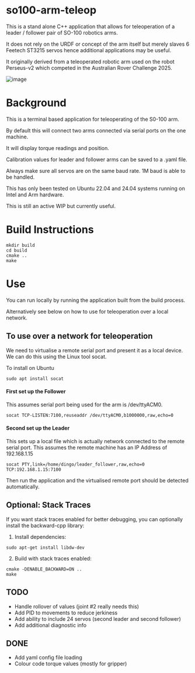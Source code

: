 # so100-arm-teleop

This is a stand alone C++ application that allows for teleoperation of a 
leader / follower pair of SO-100 robotics arms. 

It does not rely on the URDF or concept of the arm itself but merely 
slaves 6 Feetech ST3215 servos hence additional applications may be useful.

It originally derived from a teleoperated robotic arm used on the robot
Perseus-v2 which competed in the Australian Rover Challenge 2025. 

![image](https://github.com/user-attachments/assets/7ac55ace-b064-4ba5-8872-921c4776c9af)

# Background

This is a terminal based application for teleoperating of the S0-100 arm.

By default this will connect two arms connected via serial ports on the one machine.

It will display torque readings and position.

Calibration values for leader and follower arms can be saved to a .yaml file.

Always make sure all servos are on the same baud rate. 1M baud is able to be handled.

This has only been tested on Ubuntu 22.04 and 24.04 systems running on Intel and Arm hardware.

This is still an active WIP but currently useful.

# Build Instructions

```
mkdir build
cd build
cmake ..
make
```

# Use

You can run locally by running the application built from the build process.

Alternatively see below on how to use for teleoperation over a local network.

## To use over a network for teleoperation

We need to virtualise a remote serial port and present it as a local device. We can do this using the
Linux tool socat.

To install on Ubuntu

```
sudo apt install socat
```

#### First set up the Follower

This assumes serial port being used for the arm is /dev/ttyACM0.

```
socat TCP-LISTEN:7100,reuseaddr /dev/ttyACM0,b1000000,raw,echo=0
```

#### Second set up the Leader

This sets up a local file which is actually network connected to the remote serial port.
This assumes the remote machine has an IP Address of 192.168.1.15

```
socat PTY,link=/home/dingo/leader_follower,raw,echo=0 TCP:192.168.1.15:7100
```

Then run the application and the virtualised remote port should be detected automatically.

## Optional: Stack Traces

If you want stack traces enabled for better debugging, you can optionally install the backward-cpp library:

1. Install dependencies:
```
sudo apt-get install libdw-dev
```

2. Build with stack traces enabled:
```
cmake -DENABLE_BACKWARD=ON ..
make
```

## TODO

- Handle rollover of values (joint #2 really needs this)
- Add PID to movements to reduce jerkiness
- Add ability to include 24 servos (second leader and second follower)
- Add additional diagnostic info

## DONE

- Add yaml config file loading
- Colour code torque values (mostly for gripper)